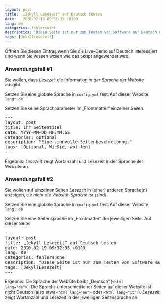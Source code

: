 ```yaml
---
layout: post
title:  „Jekyll Lesezeit“ auf Deutsch testen
date:   2020-02-19 09:32:35 +0100
lang: de
categories: fehlersuche
description: "Diese Seite ist nur zum Testen von Software auf Deutsch gedacht."
tags: [JekyllLesezeit]
---
```

Öffnen Sie diesen Eintrag wenn Sie die Live–Demo auf Deutsch interessiert und wenn Sie wissen wollen wie das Skript angewendet wird.
<!--more-->

### Anwendungsfall #1

Sie wollen, dass <em>Lesezeit</em> die Information <em>in der Sprache der Website</em> ausgibt.

Setzen Sie eine globale Sprache in <code>config.yml</code> fest. Auf dieser Website: <code>lang: de</code>

Setzen Sie keine Sprachparameter im „Frontmatter“ einzelner Seiten.

<pre>
---
layout: post
title: Ihr Seitentitel
date: YYYY-MM-DD HH:MM:SS
categories: optional
description: "Eine sinnvolle Seitenbeschreibung."
tags: [Optional, WieSie, wol-len]
---
</pre>

Ergebnis: <em>Lesezeit</em> zeigt Wortanzahl und Lesezeit in der Sprache der Website an.

### Anwendungsfall #2

Sie wollen auf einzelnen Seiten <em>Lesezeit</em> in (einer) anderen Sprache(n) anzeigen, die <em>nicht die Website–Sprache ist (sind)</em>.

Setzen Sie eine globale Sprache in <code>config.yml</code> fest. Auf dieser Website: <code>lang: de</code>

Setzen Sie eine Seitensprache im „Frontmatter“ der jeweiligen Seite. Auf dieser Seite:

<pre>
---
layout: post
title: „Jekyll Lesezeit“ auf Deutsch testen
date: 2020-02-19 09:32:35 +0100
lang: de
categories: fehlersuche
description: "Diese Seite ist nur zum Testen von Software auf Deutsch gedacht."
tags: [JekyllLesezeit]
---
</pre>

Ergebnis: Die Sprache der Website bleibt „Deutsch“ (<code>&#60;html lang=&#34;de&#34;&#62;</code>). Die Sprache unterschiedlicher Seiten auf dieser Website ist nicht Deutsch (also etwa <code>&#60;html lang=&#34;en&#34;&#62;</code> oder <code>&#60;html lang=&#34;it&#34;&#62;</code>). <em>Lesezeit</em> zeigt Wortanzahl und Lesezeit in der jeweiligen Seitensprache an.
